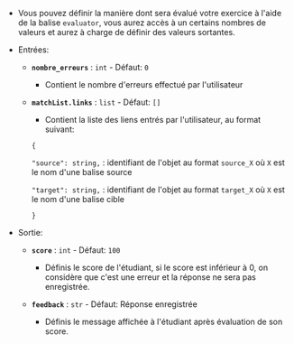 - Vous pouvez définir la manière dont sera évalué votre exercice à l'aide de la balise `evaluator`, vous aurez accès à un certains nombres de valeurs et aurez à charge de définir des valeurs sortantes.

- Entrées:

    - **`nombre_erreurs`** : `int`     -   Défaut:     `0`

        - Contient le nombre d'erreurs effectué par l'utilisateur

    - **`matchList.links`** : `list`     -   Défaut:     `[]`

        - Contient la liste des liens entrés par l'utilisateur, au format suivant:

        `{`

        `"source": string,` : identifiant de l'objet au format `source_X` où `X` est le nom d'une balise source

        `"target": string,` : identifiant de l'objet au format `target_X` où `X` est le nom d'une balise cible

        `}`


- Sortie:

    - **`score`** : `int`     -   Défaut:     `100`

        - Définis le score de l'étudiant, si le score est inférieur à 0, on considère que c'est une erreur et la réponse ne sera pas enregistrée.

    - **`feedback`** : `str`     -   Défaut:     <span class="success-state">Réponse enregistrée</span>

        - Définis le message affichée à l'étudiant après évaluation de son score.
